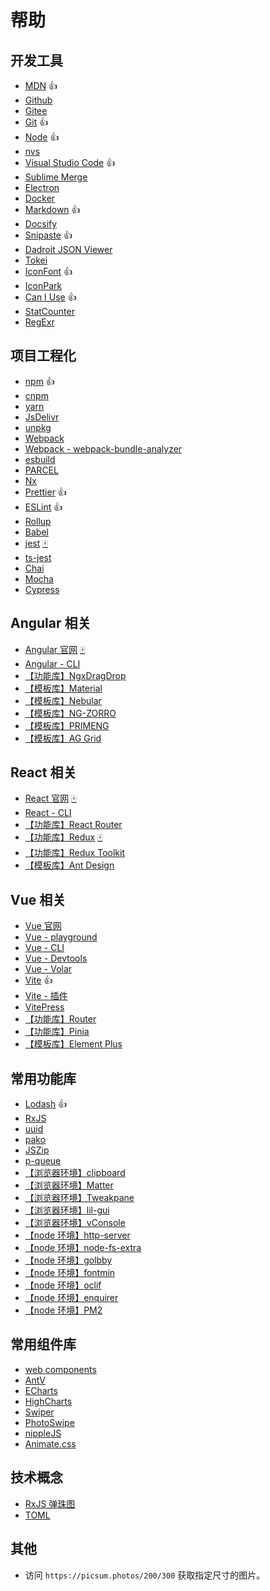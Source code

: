 # 帮助

## 开发工具

- [MDN](https://developer.mozilla.org/zh-CN/) 👍
- [Github](https://github.com/)
- [Gitee](https://gitee.com/)
- [Git](https://git-scm.com/ '代码版本管理工具') 👍
- [Node](https://nodejs.org/en 'node js 运行环境') 👍
- [nvs](https://github.com/jasongin/nvs/releases 'node 版本管理')
- [Visual Studio Code](https://code.visualstudio.com/ '代码编辑器') 👍
- [Sublime Merge](https://www.sublimemerge.com/ 'git 可视化工具')
- [Electron](https://www.electronjs.org/zh/ '使用前端代码实现桌面端应用')
- [Docker](https://hub.docker.com/ '管理应用容器')
- [Markdown](https://www.markdownguide.org/ '文档格式语法') 👍
- [Docsify](https://docsify.js.org/#/ '文档生成工具')
- [Snipaste](https://www.snipaste.com/ 'windows 截屏') 👍
- [Dadroit JSON Viewer](https://dadroit.com/ '快速查看大体积 JSON 文件')
- [Tokei](https://github.com/XAMPPRocky/tokei '计算代码量')
- [IconFont](https://www.iconfont.cn/ '图标库') 👍
- [IconPark](https://iconpark.oceanengine.com/official '图标库')
- [Can I Use](https://caniuse.com/) 👍
- [StatCounter](https://gs.statcounter.com/ '浏览器市场份额统计')
- [RegExr](https://regexr.com/ '正则表达式测试')

## 项目工程化

- [npm](https://www.npmjs.com/ 'node 包管理器') 👍
- [cnpm](https://npmmirror.com/ 'npm 包源镜像')
- [yarn](https://yarnpkg.com/ 'node 包管理器')
- [JsDelivr](https://www.jsdelivr.com/ 'CDN 服务')
- [unpkg](https://unpkg.com/ 'CDN 服务')
- [Webpack](https://webpack.docschina.org/concepts/ '打包工具')
- [Webpack - webpack-bundle-analyzer](https://github.com/webpack-contrib/webpack-bundle-analyzer '包分析工具')
- [esbuild](https://esbuild.github.io/ '打包工具')
- [PARCEL](https://parceljs.org/docs/ '打包工具')
- [Nx](https://nx.dev/ '项目管理工具')
- [Prettier](https://prettier.io/ '代码格式化工具') 👍
- [ESLint](https://eslint.org/ '代码格式检查工具') 👍
- [Rollup](https://rollupjs.org/ '代码编译工具')
- [Babel](https://babeljs.io/ 'js 代码编译工具')
- [jest](https://jestjs.io/ 'js 测试框架') [🀄](https://www.jestjs.cn/)
- [ts-jest](https://kulshekhar.github.io/ts-jest/ 'ts 测试框架')
- [Chai](https://www.chaijs.com/ 'js 测试框架')
- [Mocha](https://mochajs.org/ 'js 测试框架')
- [Cypress](https://docs.cypress.io/guides/overview/why-cypress '前端测试框架')

## Angular 相关

- [Angular 官网](https://next.angular.io/) [🀄](https://angular.cn/)
- [Angular - CLI](https://angular.cn/cli '命令行工具')
- [【功能库】NgxDragDrop](https://reppners.github.io/ngx-drag-drop/simple '拖拽功能库')
- [【模板库】Material](https://antv-2018.alipay.com/zh-cn/index.html 'Angular 官方模板库')
- [【模板库】Nebular](https://akveo.github.io/nebular/)
- [【模板库】NG-ZORRO](https://ng.ant.design/docs/introduce/zh)
- [【模板库】PRIMENG](https://www.primefaces.org/primeng-v11-lts/#/)
- [【模板库】AG Grid](https://www.ag-grid.com/example/#/)

## React 相关

- [React 官网](https://react.dev/) [🀄](https://react.docschina.org/)
- [React - CLI](https://create-react-app.dev/ '命令行工具')
- [【功能库】React Router](https://reactrouter.com/en/main/start/overview '路由库')
- [【功能库】Redux](https://redux.js.org/ '状态管理库') [🀄](https://cn.redux.js.org/)
- [【功能库】Redux Toolkit](https://redux-toolkit.js.org/ '状态管理库')
- [【模板库】Ant Design](https://ant-design.antgroup.com/components/overview-cn/)

## Vue 相关

- [Vue 官网](https://cn.vuejs.org/)
- [Vue - playground](https://play.vuejs.org/ '在线试用')
- [Vue - CLI](https://cli.vuejs.org/zh/ '命令行工具')
- [Vue - Devtools](https://devtools.vuejs.org/ '浏览器调试工具')
- [Vue - Volar](https://marketplace.visualstudio.com/items?itemName=Vue.volar 'VS Code 代码提示插件')
- [Vite](https://cn.vitejs.dev/ '构建工具') 👍
- [Vite - 插件](https://github.com/vitejs/awesome-vite#plugins 'Vite 打包插件')
- [VitePress](https://vitepress.dev/zh/ '文档生成工具')
- [【功能库】Router](https://router.vuejs.org/zh/ '路由库')
- [【功能库】Pinia](https://pinia.vuejs.org/zh/core-concepts/ '状态管理库')
- [【模板库】Element Plus](https://element-plus.org/zh-CN/)

## 常用功能库

- [Lodash](https://lodash.com/ '通用方法库') 👍
- [RxJS](https://rxjs.dev/ '响应式编程')
- [uuid](https://github.com/uuidjs/uuid '用于生成唯一键值')
- [pako](https://github.com/nodeca/pako '支持 deflate 及 gzip 算法的压缩/解压缩库')
- [JSZip](https://github.com/Stuk/jszip 'zip 压缩库')
- [p-queue](https://github.com/sindresorhus/p-queue '批量异步请求')
- [【浏览器环境】clipboard](https://clipboardjs.com/ '粘贴板功能')
- [【浏览器环境】Matter](https://chinabigpan.github.io/matterjs_docs_zh_cn 'js 2D 物理引擎')
- [【浏览器环境】Tweakpane](https://tweakpane.github.io/docs '界面菜单工具')
- [【浏览器环境】lil-gui](https://lil-gui.georgealways.com '界面菜单工具')
- [【浏览器环境】vConsole](https://github.com/Tencent/vConsole '移动端控制台工具')
- [【node 环境】http-server](https://github.com/http-party/http-server '静态服务器')
- [【node 环境】node-fs-extra](https://github.com/jprichardson/node-fs-extra '提供 node 文件系统相关方法')
- [【node 环境】golbby](https://github.com/sindresorhus/globby '基于 fast-glob 实现，用于查找文件')
- [【node 环境】fontmin](https://github.com/ecomfe/fontmin '裁取字体文件')
- [【node 环境】oclif](https://oclif.io '命令行工具构建模板')
- [【node 环境】enquirer](https://github.com/enquirer/enquirer '命令行输入提示')
- [【node 环境】PM2](https://pm2.keymetrics.io/ '进程管理工具')

## 常用组件库

- [web components](https://www.webcomponents.org/ 'WebComponent 组件库')
- [AntV](https://antv-2018.alipay.com/zh-cn/index.html '蚂蚁金服数据可视化组件库')
- [ECharts](https://echarts.apache.org/zh/index.html '图表库')
- [HighCharts](https://www.hcharts.cn/ '图表库')
- [Swiper](https://swiperjs.com/swiper-api '轮播框组件库')
- [PhotoSwipe](https://photoswipe.com/ '图片展示组件库')
- [nippleJS](https://yoannmoi.net/nipplejs/ '摇杆组件库')
- [Animate.css](https://www.jq22.com/yanshi819 'css 动效库')

## 技术概念

- [RxJS 弹珠图](https://rxmarbles.com/ '弹珠示例图')
- [TOML](https://toml.io/cn/ '数据存储格式')

## 其他

- 访问 `https://picsum.photos/200/300` 获取指定尺寸的图片。
